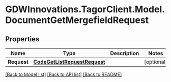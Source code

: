 # GDWInnovations.TagorClient.Model.DocumentGetMergefieldRequest

## Properties

Name | Type | Description | Notes
------------ | ------------- | ------------- | -------------
**Request** | [**CodeGetListRequestRequest**](CodeGetListRequestRequest.md) |  | [optional] 

[[Back to Model list]](../README.md#documentation-for-models) [[Back to API list]](../README.md#documentation-for-api-endpoints) [[Back to README]](../README.md)

